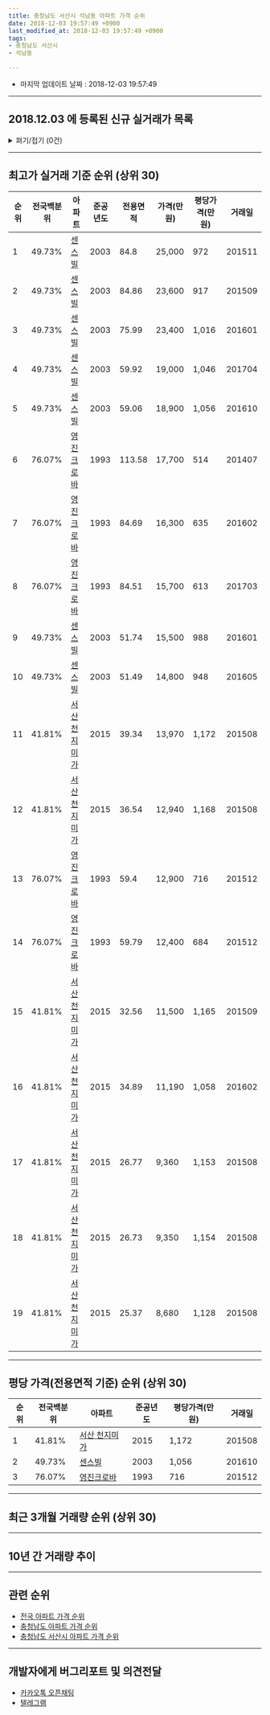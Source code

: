 ```yaml
---
title: 충청남도 서산시 석남동 아파트 가격 순위
date: 2018-12-03 19:57:49 +0900
last_modified_at: 2018-12-03 19:57:49 +0900
tags:
- 충청남도 서산시
- 석남동

---
```


* 마지막 업데이트 날짜 : 2018-12-03 19:57:49

---

## 2018.12.03 에 등록된 신규 실거래가 목록

<details>
<summary>펴기/접기 (0건)</summary>
<div markdown="1">

|아파트|전국백분위|준공년도|전용면적|가격(만원)|평당가격(만원)|거래일|
|---|---|---|---|---|---|---|
|없음|||||||


</div>
</details>

---

## 최고가 실거래 기준 순위 (상위 30)


|순위|전국백분위|아파트|준공년도|전용면적|가격(만원)|평당가격(만원)|거래일|
|---|---|---|---|---|---|---|---|
|1|49.73%|[센스빌](https://search.naver.com/search.naver?query=%EC%B6%A9%EC%B2%AD%EB%82%A8%EB%8F%84+%EC%84%9C%EC%82%B0%EC%8B%9C+%EC%84%9D%EB%82%A8%EB%8F%99+%EC%84%BC%EC%8A%A4%EB%B9%8C)|2003|84.8|25,000|972|201511|
|2|49.73%|[센스빌](https://search.naver.com/search.naver?query=%EC%B6%A9%EC%B2%AD%EB%82%A8%EB%8F%84+%EC%84%9C%EC%82%B0%EC%8B%9C+%EC%84%9D%EB%82%A8%EB%8F%99+%EC%84%BC%EC%8A%A4%EB%B9%8C)|2003|84.86|23,600|917|201509|
|3|49.73%|[센스빌](https://search.naver.com/search.naver?query=%EC%B6%A9%EC%B2%AD%EB%82%A8%EB%8F%84+%EC%84%9C%EC%82%B0%EC%8B%9C+%EC%84%9D%EB%82%A8%EB%8F%99+%EC%84%BC%EC%8A%A4%EB%B9%8C)|2003|75.99|23,400|1,016|201601|
|4|49.73%|[센스빌](https://search.naver.com/search.naver?query=%EC%B6%A9%EC%B2%AD%EB%82%A8%EB%8F%84+%EC%84%9C%EC%82%B0%EC%8B%9C+%EC%84%9D%EB%82%A8%EB%8F%99+%EC%84%BC%EC%8A%A4%EB%B9%8C)|2003|59.92|19,000|1,046|201704|
|5|49.73%|[센스빌](https://search.naver.com/search.naver?query=%EC%B6%A9%EC%B2%AD%EB%82%A8%EB%8F%84+%EC%84%9C%EC%82%B0%EC%8B%9C+%EC%84%9D%EB%82%A8%EB%8F%99+%EC%84%BC%EC%8A%A4%EB%B9%8C)|2003|59.06|18,900|1,056|201610|
|6|76.07%|[영진크로바](https://search.naver.com/search.naver?query=%EC%B6%A9%EC%B2%AD%EB%82%A8%EB%8F%84+%EC%84%9C%EC%82%B0%EC%8B%9C+%EC%84%9D%EB%82%A8%EB%8F%99+%EC%98%81%EC%A7%84%ED%81%AC%EB%A1%9C%EB%B0%94)|1993|113.58|17,700|514|201407|
|7|76.07%|[영진크로바](https://search.naver.com/search.naver?query=%EC%B6%A9%EC%B2%AD%EB%82%A8%EB%8F%84+%EC%84%9C%EC%82%B0%EC%8B%9C+%EC%84%9D%EB%82%A8%EB%8F%99+%EC%98%81%EC%A7%84%ED%81%AC%EB%A1%9C%EB%B0%94)|1993|84.69|16,300|635|201602|
|8|76.07%|[영진크로바](https://search.naver.com/search.naver?query=%EC%B6%A9%EC%B2%AD%EB%82%A8%EB%8F%84+%EC%84%9C%EC%82%B0%EC%8B%9C+%EC%84%9D%EB%82%A8%EB%8F%99+%EC%98%81%EC%A7%84%ED%81%AC%EB%A1%9C%EB%B0%94)|1993|84.51|15,700|613|201703|
|9|49.73%|[센스빌](https://search.naver.com/search.naver?query=%EC%B6%A9%EC%B2%AD%EB%82%A8%EB%8F%84+%EC%84%9C%EC%82%B0%EC%8B%9C+%EC%84%9D%EB%82%A8%EB%8F%99+%EC%84%BC%EC%8A%A4%EB%B9%8C)|2003|51.74|15,500|988|201601|
|10|49.73%|[센스빌](https://search.naver.com/search.naver?query=%EC%B6%A9%EC%B2%AD%EB%82%A8%EB%8F%84+%EC%84%9C%EC%82%B0%EC%8B%9C+%EC%84%9D%EB%82%A8%EB%8F%99+%EC%84%BC%EC%8A%A4%EB%B9%8C)|2003|51.49|14,800|948|201605|
|11|41.81%|[서산 천지미가](https://search.naver.com/search.naver?query=%EC%B6%A9%EC%B2%AD%EB%82%A8%EB%8F%84+%EC%84%9C%EC%82%B0%EC%8B%9C+%EC%84%9D%EB%82%A8%EB%8F%99+%EC%84%9C%EC%82%B0+%EC%B2%9C%EC%A7%80%EB%AF%B8%EA%B0%80)|2015|39.34|13,970|1,172|201508|
|12|41.81%|[서산 천지미가](https://search.naver.com/search.naver?query=%EC%B6%A9%EC%B2%AD%EB%82%A8%EB%8F%84+%EC%84%9C%EC%82%B0%EC%8B%9C+%EC%84%9D%EB%82%A8%EB%8F%99+%EC%84%9C%EC%82%B0+%EC%B2%9C%EC%A7%80%EB%AF%B8%EA%B0%80)|2015|36.54|12,940|1,168|201508|
|13|76.07%|[영진크로바](https://search.naver.com/search.naver?query=%EC%B6%A9%EC%B2%AD%EB%82%A8%EB%8F%84+%EC%84%9C%EC%82%B0%EC%8B%9C+%EC%84%9D%EB%82%A8%EB%8F%99+%EC%98%81%EC%A7%84%ED%81%AC%EB%A1%9C%EB%B0%94)|1993|59.4|12,900|716|201512|
|14|76.07%|[영진크로바](https://search.naver.com/search.naver?query=%EC%B6%A9%EC%B2%AD%EB%82%A8%EB%8F%84+%EC%84%9C%EC%82%B0%EC%8B%9C+%EC%84%9D%EB%82%A8%EB%8F%99+%EC%98%81%EC%A7%84%ED%81%AC%EB%A1%9C%EB%B0%94)|1993|59.79|12,400|684|201512|
|15|41.81%|[서산 천지미가](https://search.naver.com/search.naver?query=%EC%B6%A9%EC%B2%AD%EB%82%A8%EB%8F%84+%EC%84%9C%EC%82%B0%EC%8B%9C+%EC%84%9D%EB%82%A8%EB%8F%99+%EC%84%9C%EC%82%B0+%EC%B2%9C%EC%A7%80%EB%AF%B8%EA%B0%80)|2015|32.56|11,500|1,165|201509|
|16|41.81%|[서산 천지미가](https://search.naver.com/search.naver?query=%EC%B6%A9%EC%B2%AD%EB%82%A8%EB%8F%84+%EC%84%9C%EC%82%B0%EC%8B%9C+%EC%84%9D%EB%82%A8%EB%8F%99+%EC%84%9C%EC%82%B0+%EC%B2%9C%EC%A7%80%EB%AF%B8%EA%B0%80)|2015|34.89|11,190|1,058|201602|
|17|41.81%|[서산 천지미가](https://search.naver.com/search.naver?query=%EC%B6%A9%EC%B2%AD%EB%82%A8%EB%8F%84+%EC%84%9C%EC%82%B0%EC%8B%9C+%EC%84%9D%EB%82%A8%EB%8F%99+%EC%84%9C%EC%82%B0+%EC%B2%9C%EC%A7%80%EB%AF%B8%EA%B0%80)|2015|26.77|9,360|1,153|201508|
|18|41.81%|[서산 천지미가](https://search.naver.com/search.naver?query=%EC%B6%A9%EC%B2%AD%EB%82%A8%EB%8F%84+%EC%84%9C%EC%82%B0%EC%8B%9C+%EC%84%9D%EB%82%A8%EB%8F%99+%EC%84%9C%EC%82%B0+%EC%B2%9C%EC%A7%80%EB%AF%B8%EA%B0%80)|2015|26.73|9,350|1,154|201508|
|19|41.81%|[서산 천지미가](https://search.naver.com/search.naver?query=%EC%B6%A9%EC%B2%AD%EB%82%A8%EB%8F%84+%EC%84%9C%EC%82%B0%EC%8B%9C+%EC%84%9D%EB%82%A8%EB%8F%99+%EC%84%9C%EC%82%B0+%EC%B2%9C%EC%A7%80%EB%AF%B8%EA%B0%80)|2015|25.37|8,680|1,128|201508|


---

## 평당 가격(전용면적 기준) 순위 (상위 30)


|순위|전국백분위|아파트|준공년도|평당가격(만원)|거래일|
|---|---|---|---|---|---|
|1|41.81%|[서산 천지미가](https://search.naver.com/search.naver?query=%EC%B6%A9%EC%B2%AD%EB%82%A8%EB%8F%84+%EC%84%9C%EC%82%B0%EC%8B%9C+%EC%84%9D%EB%82%A8%EB%8F%99+%EC%84%9C%EC%82%B0+%EC%B2%9C%EC%A7%80%EB%AF%B8%EA%B0%80)|2015|1,172|201508|
|2|49.73%|[센스빌](https://search.naver.com/search.naver?query=%EC%B6%A9%EC%B2%AD%EB%82%A8%EB%8F%84+%EC%84%9C%EC%82%B0%EC%8B%9C+%EC%84%9D%EB%82%A8%EB%8F%99+%EC%84%BC%EC%8A%A4%EB%B9%8C)|2003|1,056|201610|
|3|76.07%|[영진크로바](https://search.naver.com/search.naver?query=%EC%B6%A9%EC%B2%AD%EB%82%A8%EB%8F%84+%EC%84%9C%EC%82%B0%EC%8B%9C+%EC%84%9D%EB%82%A8%EB%8F%99+%EC%98%81%EC%A7%84%ED%81%AC%EB%A1%9C%EB%B0%94)|1993|716|201512|


---

## 최근 3개월 거래량 순위 (상위 30)


<div style="width:100%;">
    <canvas id="deal_count_ranking" height="250"></canvas>
</div>


<script>
new Chart(document.getElementById("deal_count_ranking"), {
    type: 'horizontalBar',
    data: {
        labels: ['센스빌', '영진크로바'],
        datasets: [{
            label: '실거래 수',
            data: [11, 3],
            borderColor: "rgba(255, 0, 128, 1)",
            backgroundColor: "rgba(255, 0, 128, 0.5)",
            fill: false,
        }]
    },
    options: {
        responsive: true,
        title: {
            display: true,
            text: '최근 3개월 거래량 순위'
        },
        tooltips: {
            mode: 'index',
            intersect: false,
            callbacks: {
                title: function(tooltipItems, data) {
                    return "실거래 수:";
                },
                label: function(tooltipItem, data) {
                    return data.labels[tooltipItem.index] + ": " + tooltipItem.xLabel;
                }
            }
        },
        hover: {
            mode: 'nearest',
            intersect: true
        },
        scales: {
            xAxes: [{
                display: true,
                scaleLabel: {
                    display: true,
                    labelString: '실거래 수'
                },
                ticks: {
                    suggestedMin: 0,
                }
            }],
            yAxes: [{
                display: true,
                ticks: {
                    autoSkip: false,
                    callback: function(value, index, values) {
                        if (value.length > 15)
                            return value.substr(0, 13) + "...";
                        else
                            return value;
                    }
                },
                scaleLabel: {
                    display: false,
                }
            }]
        }
    }
});

</script>


---

## 10년 간 거래량 추이


<div style="width:100%;">
    <canvas id="deal_progress" height="250"></canvas>
</div>

<script>
new Chart(document.getElementById("deal_progress"), {
    type: 'line',
    data: {
        labels: ['200812','200901','200902','200903','200904','200905','200906','200907','200908','200909','200910','200911','200912','201001','201002','201003','201004','201005','201006','201007','201008','201009','201010','201011','201012','201101','201102','201103','201104','201105','201106','201107','201108','201109','201110','201111','201112','201201','201202','201203','201204','201205','201206','201207','201208','201209','201210','201211','201212','201301','201302','201303','201304','201305','201306','201307','201308','201309','201310','201311','201312','201401','201402','201403','201404','201405','201406','201407','201408','201409','201410','201411','201412','201501','201502','201503','201504','201505','201506','201507','201508','201509','201510','201511','201512','201601','201602','201603','201604','201605','201606','201607','201608','201609','201610','201611','201612','201701','201702','201703','201704','201705','201706','201707','201708','201709','201710','201711','201712','201801','201802','201803','201804','201805','201806','201807','201808','201809','201810','201811','201812'],
        datasets: [{
            label: '실거래 수',
            pointRadius: 1,
            data: [5, 4, 43, 17, 19, 2, 17, 9, 8, 14, 8, 10, 5, 10, 6, 13, 7, 6, 9, 8, 5, 8, 6, 6, 9, 2, 12, 11, 13, 3, 6, 9, 13, 8, 12, 12, 8, 15, 9, 8, 4, 6, 7, 4, 6, 15, 11, 10, 10, 4, 15, 9, 12, 10, 12, 10, 7, 8, 6, 10, 12, 16, 16, 11, 9, 6, 15, 11, 7, 15, 11, 9, 10, 9, 3, 10, 6, 6, 7, 8, 19, 27, 20, 22, 12, 21, 9, 6, 9, 11, 15, 13, 9, 13, 12, 11, 10, 5, 15, 12, 5, 11, 15, 11, 8, 9, 6, 5, 4, 9, 5, 8, 13, 14, 8, 4, 3, 3, 10, 4, 0],
            borderColor: "rgba(255, 201, 14, 1)",
            backgroundColor: "rgba(255, 201, 14, 0.5)",
            fill: true,
        }]
    },
    options: {
        responsive: true,
        title: {
            display: true,
            text: '10년간 거래량 추이'
        },
        tooltips: {
            mode: 'index',
            intersect: false,
        },
        hover: {
            mode: 'nearest',
            intersect: true
        },
        scales: {
            xAxes: [{
                display: true,
                scaleLabel: {
                    display: true,
                    labelString: '년/월'
                }
            }],
            yAxes: [{
                display: true,
                ticks: {
                    suggestedMin: 0,
                },
                scaleLabel: {
                    display: true,
                    labelString: '실거래 수'
                }
            }]
        }
    }
});

</script>


---

## 관련 순위

- [전국 아파트 가격 순위](https://inasie.github.io/apt-ranking/전국)
- [충청남도 아파트 가격 순위](https://inasie.github.io/apt-ranking/충청남도)
- [충청남도 서산시 아파트 가격 순위](https://inasie.github.io/apt-ranking/충청남도-서산시)


---

## 개발자에게 버그리포트 및 의견전달

- [카카오톡 오픈채팅](https://open.kakao.com/o/gLJUAP4)
- [텔레그램](https://t.me/inasie)

